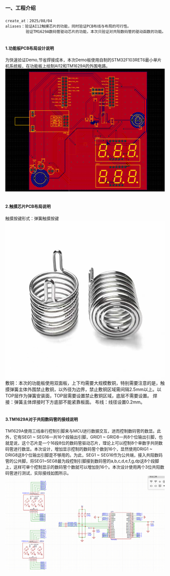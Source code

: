 # <span class="green"><font size=3>一、工程介绍</font></span>

```bash
create_at：2025/08/04
aliases：验证AI12触摸芯片的功能，同时验证PCB布线与布局的可行性。
         验证TM1629A数码管驱动芯片的功能，本次只验证对共阳数码管的驱动函数的功能。
```

## <font size=2>1.功能板PCB布局设计说明</font>

<font size=2>为快速验证Demo,节省焊接成本，本次Demo板使用自制的STM32F103RET6最小单片机系统板，在功能板上绘制AI12和TM1629A的外围电路。</font>
![功能板](./images/Demo_Images1.png)

## <font size=2>2.触摸芯片PCB布局说明</font>
<font size=2>触摸按键形式：弹簧触摸按键</font>
![触摸弹簧](./images/Demo_Images2.jpg)
敷铜：本次的功能板使用双面板，上下均需要大规模敷铜，特别需要注意的是，触摸弹簧主体外围禁止敷铜，以外径为边界，禁止敷铜区域需间隔2.5mm以上。以TOP层作为弹簧安装面，TOP层需要设置禁止敷铜区域，底层不需要设置。
焊接：弹簧主体焊接时下方底部不能紧靠板面。
布线：线径设置0.2mm。


## <font size=2>3.TM1629A对于共阳数码管的接线说明</font>
<font size=2>TM1629A使用三线串行控制引脚来与MCU进行数据交互，进而控制数码管的数显。此外，它有SEG1 ~ SEG16一共16个段输出引脚，GRID1 ~ GRID8一共8个位输出引脚，也就是说，这个芯片是一个16段8位的数码管驱动芯片，理论上可以控制8个单数字共阴数码管进行数显。本次设计，增加显示控制的数码管个数到16个，显然使用DRIG1 ~ DRIG8这8个位输出引脚是不够用的。为此，SEG1 ~ SEG16作为公共端，接入共阳数码管的公共脚，将SEG1~SEG8最为段控制引脚接到数码管的a,b,c,d,e,f,g,dp这8个段脚上，这样可单个控制显示的数码管个数就可以增加到16个。本次设计使用两个3位共阳数码管进行测试，实际接线如图所示。</font>
![数码管接线](./images/Demo_Images6.png)




